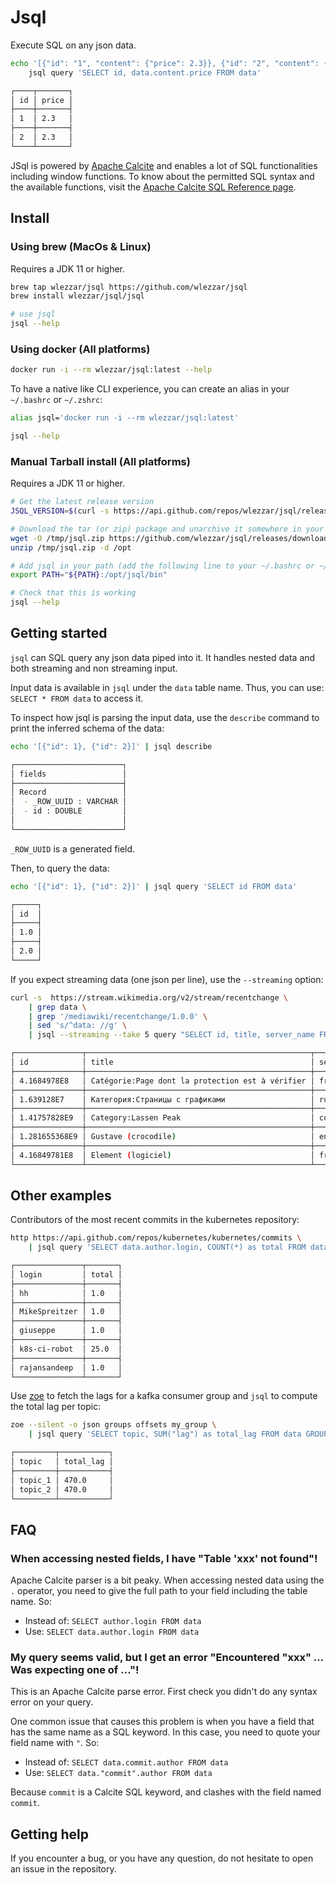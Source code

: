 # Jsql

Execute SQL on any json data.

```bash
echo '[{"id": "1", "content": {"price": 2.3}}, {"id": "2", "content": {"price": 2.3}}]' | \
    jsql query 'SELECT id, data.content.price FROM data' 

┌────┬───────┐
│ id │ price │
├────┼───────┤
│ 1  │ 2.3   │
├────┼───────┤
│ 2  │ 2.3   │
└────┴───────┘
```

JSql is powered by [Apache Calcite](https://calcite.apache.org) and enables a lot of SQL functionalities including window functions. To know about the permitted SQL syntax and the available functions, visit the [Apache Calcite SQL Reference page](https://calcite.apache.org/docs/reference.html). 

## Install

### Using brew (MacOs & Linux)

Requires a JDK 11 or higher.

```bash
brew tap wlezzar/jsql https://github.com/wlezzar/jsql
brew install wlezzar/jsql/jsql

# use jsql
jsql --help
```

### Using docker (All platforms)

```bash
docker run -i --rm wlezzar/jsql:latest --help
```

To have a native like CLI experience, you can create an alias in your `~/.bashrc` or `~/.zshrc`:

```bash
alias jsql='docker run -i --rm wlezzar/jsql:latest'

jsql --help
```

### Manual Tarball install (All platforms)

Requires a JDK 11 or higher.

```bash
# Get the latest release version
JSQL_VERSION=$(curl -s https://api.github.com/repos/wlezzar/jsql/releases/latest | jq -r .tag_name)

# Download the tar (or zip) package and unarchive it somewhere in your host (ex. /opt)
wget -O /tmp/jsql.zip https://github.com/wlezzar/jsql/releases/download/0.2.0/jsql.zip
unzip /tmp/jsql.zip -d /opt

# Add jsql in your path (add the following line to your ~/.bashrc or ~/.zshrc to make it permanent)
export PATH="${PATH}:/opt/jsql/bin"

# Check that this is working
jsql --help
```

## Getting started

`jsql` can SQL query any json data piped into it. It handles nested data and both streaming and non streaming input.

Input data is available in `jsql` under the `data` table name. Thus, you can use: `SELECT * FROM data` to access it.

To inspect how jsql is parsing the input data, use the `describe` command to print the inferred schema of the data:

```bash
echo '[{"id": 1}, {"id": 2}]' | jsql describe

┌────────────────────────┐
│ fields                 │
├────────────────────────┤
│ Record                 │
│  - _ROW_UUID : VARCHAR │
│  - id : DOUBLE         │
│                        │
└────────────────────────┘
```

`_ROW_UUID` is a generated field.

Then, to query the data:

```bash
echo '[{"id": 1}, {"id": 2}]' | jsql query 'SELECT id FROM data'

┌─────┐
│ id  │
├─────┤
│ 1.0 │
├─────┤
│ 2.0 │
└─────┘
```

If you expect streaming data (one json per line), use the `--streaming` option:

```bash
curl -s  https://stream.wikimedia.org/v2/stream/recentchange \
    | grep data \
    | grep '/mediawiki/recentchange/1.0.0' \
    | sed 's/^data: //g' \
    | jsql --streaming --take 5 query "SELECT id, title, server_name FROM data WHERE server_name = 'www.wikidata.org'"

┌───────────────┬──────────────────────────────────────────────────┬───────────────────────┐
│ id            │ title                                            │ server_name           │
├───────────────┼──────────────────────────────────────────────────┼───────────────────────┤
│ 4.1684978E8   │ Catégorie:Page dont la protection est à vérifier │ fr.wikipedia.org      │
├───────────────┼──────────────────────────────────────────────────┼───────────────────────┤
│ 1.639128E7    │ Категория:Страницы с графиками                   │ ru.wikinews.org       │
├───────────────┼──────────────────────────────────────────────────┼───────────────────────┤
│ 1.41757828E9  │ Category:Lassen Peak                             │ commons.wikimedia.org │
├───────────────┼──────────────────────────────────────────────────┼───────────────────────┤
│ 1.281655368E9 │ Gustave (crocodile)                              │ en.wikipedia.org      │
├───────────────┼──────────────────────────────────────────────────┼───────────────────────┤
│ 4.16849781E8  │ Element (logiciel)                               │ fr.wikipedia.org      │
└───────────────┴──────────────────────────────────────────────────┴───────────────────────┘
```

## Other examples

Contributors of the most recent commits in the kubernetes repository:

```bash
http https://api.github.com/repos/kubernetes/kubernetes/commits \
    | jsql query 'SELECT data.author.login, COUNT(*) as total FROM data GROUP BY data.author.login'

┌───────────────┬───────┐
│ login         │ total │
├───────────────┼───────┤
│ hh            │ 1.0   │
├───────────────┼───────┤
│ MikeSpreitzer │ 1.0   │
├───────────────┼───────┤
│ giuseppe      │ 1.0   │
├───────────────┼───────┤
│ k8s-ci-robot  │ 25.0  │
├───────────────┼───────┤
│ rajansandeep  │ 1.0   │
└───────────────┴───────┘
```

Use [zoe](https://github.com/adevinta/zoe) to fetch the lags for a kafka consumer group and `jsql` to compute the total lag per topic:

```bash
zoe --silent -o json groups offsets my_group \
    | jsql query 'SELECT topic, SUM("lag") as total_lag FROM data GROUP BY topic'

┌─────────┬───────────┐
│ topic   │ total_lag │
├─────────┼───────────┤
│ topic_1 │ 470.0     │
│ topic_2 │ 470.0     │
└─────────┴───────────┘
```

## FAQ

### When accessing nested fields, I have "Table 'xxx' not found"!

Apache Calcite parser is a bit peaky. When accessing nested data using the `.` operator, you need to give the full path to your field including the table name. So:
- Instead of: `SELECT author.login FROM data`
- Use: `SELECT data.author.login FROM data`

### My query seems valid, but I get an error "Encountered "xxx" ... Was expecting one of ..."!

This is an Apache Calcite parse error. First check you didn't do any syntax error on your query.

One common issue that causes this problem is when you have a field that has the same name as a SQL keyword. In this case, you need to quote your field name with `"`. So:

- Instead of: `SELECT data.commit.author FROM data`
- Use: `SELECT data."commit".author FROM data`

Because `commit` is a Calcite SQL keyword, and clashes with the field named `commit`.

## Getting help

If you encounter a bug, or you have any question, do not hesitate to open an issue in the repository.
